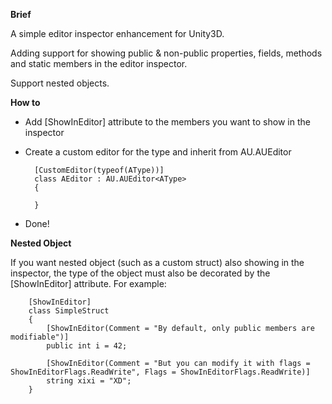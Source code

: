 __Brief__

A simple editor inspector enhancement for Unity3D.

Adding support for showing public & non-public properties, fields, methods and static members in the editor inspector.

Support nested objects.

__How to__

* Add [ShowInEditor] attribute to the members you want to show in the inspector

* Create a custom editor for the type and inherit from AU.AUEditor<T>

        [CustomEditor(typeof(AType))]
        class AEditor : AU.AUEditor<AType>
        {

        }
        
* Done!


__Nested Object__

If you want nested object (such as a custom struct) also showing in the inspector, the type of the object must also be decorated by the [ShowInEditor] attribute. For example:

        [ShowInEditor]
        class SimpleStruct
        {
            [ShowInEditor(Comment = "By default, only public members are modifiable")]
            public int i = 42;

            [ShowInEditor(Comment = "But you can modify it with flags = ShowInEditorFlags.ReadWrite", Flags = ShowInEditorFlags.ReadWrite)]
            string xixi = "XD";
        }

